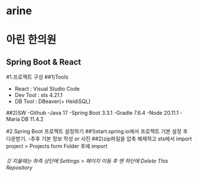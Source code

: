 # arine

아린 한의원 
=============
Spring Boot & React
--------------------
#1.프로젝트 구성
##1)Tools
- React : Visual Studio Code
- Dev Tool : sts 4.21.1
- DB Tool : DBeaver(+ HeidiSQL)

##2)SW
-Github
-Java 17
-Spring Boot 3.3.1
-Gradle 7.6.4
-Node 20.11.1
-Maria DB 11.4.2

#2.Spring Boot 프로젝트 설정하기
##1)start.spring.io에서 프로젝트 기본 설정 후 다운받기.
-추후 기본 정보 작성 or 사진
##2)zip파일을 압축 해제하고 sts에서 import project > Projects form Folder 후에 import




###### 깃 지울때는 좌측 상단에 Settings > 페이지 이동 후 맨 하단에 Delete This Repository
